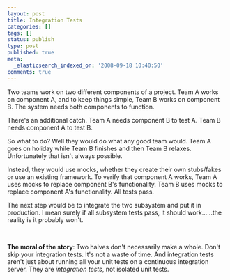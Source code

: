 ```yaml
---
layout: post
title: Integration Tests
categories: []
tags: []
status: publish
type: post
published: true
meta:
  _elasticsearch_indexed_on: '2008-09-18 10:40:50'
comments: true
---
```

<p>Two teams work on two different components of a project. Team A works on component A, and to keep things simple, Team B works on component B. The system needs both components to function. </p>  <p>There's an additional catch. Team A needs component B to test A. Team B needs component A to test B.</p>  <p>So what to do? Well they would do what any good team would. Team A goes on holiday while Team B finishes and then Team B relaxes. Unfortunately that isn't always possible.&#160; </p>  <p>Instead, they would use mocks, whether they create their own stubs/fakes or use an existing framework. To verify that component A works, Team A uses mocks to replace component B's functionality. Team B uses mocks to replace component A's functionality. All tests pass.</p>  <p>The next step would be to integrate the two subsystem and put it in production. I mean surely if all subsystem tests pass, it should work......the reality is it probably won't.</p>  <p>&#160;</p>  <p><strong>The moral of the story</strong>: Two halves don't necessarily make a whole. Don't skip your integration tests. It's not a waste of time. And integration tests aren't just about running all your unit tests on a continuous integration server. They are <em>integration tests</em>, not isolated unit tests.</p>

